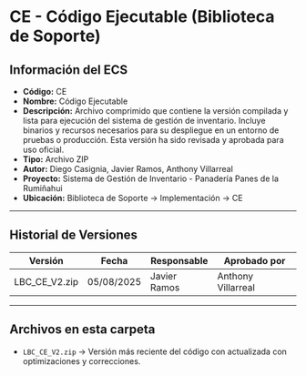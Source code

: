 # CE - Código Ejecutable (Biblioteca de Soporte)

## Información del ECS
- **Código:** CE  
- **Nombre:** Código Ejecutable  
- **Descripción:** Archivo comprimido que contiene la versión compilada y lista para ejecución del sistema de gestión de inventario. Incluye binarios y recursos necesarios para su despliegue en un entorno de pruebas o producción. Esta versión ha sido revisada y aprobada para uso oficial.  
- **Tipo:** Archivo ZIP  
- **Autor:** Diego Casignia, Javier Ramos, Anthony Villarreal  
- **Proyecto:** Sistema de Gestión de Inventario - Panadería Panes de la Rumiñahui  
- **Ubicación:** Biblioteca de Soporte → Implementación → CE  

---

## Historial de Versiones

| Versión           | Fecha       | Responsable       | Aprobado por      |
|-------------------|------------|-------------------|-------------------|
| LBC_CE_V2.zip     | 05/08/2025 | Javier Ramos      | Anthony Villarreal |

---

## Archivos en esta carpeta
- `LBC_CE_V2.zip` →  Versión más reciente del código con actualizada con optimizaciones y correcciones.  
